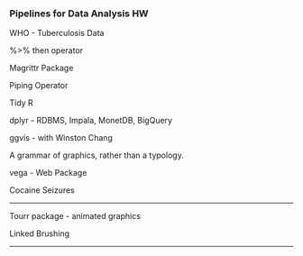 ### Pipelines for Data Analysis HW

WHO - Tuberculosis Data

%>% then operator

Magrittr Package

Piping Operator

Tidy R


dplyr - RDBMS, Impala, MonetDB, BigQuery

ggvis - with Winston Chang

A grammar of graphics, rather than a typology.

vega - Web Package

Cocaine Seizures

<hr>

Tourr package - animated graphics

Linked Brushing


<hr>
